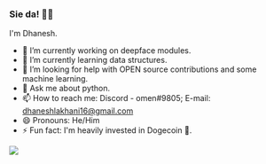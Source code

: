 ### Sie da! 👋🏼
I'm Dhanesh.

- 🔭 I’m currently working on deepface modules.
- 🌱 I’m currently learning data structures.
- 🤔 I’m looking for help with OPEN source contributions and some machine learning.
- 💬 Ask me about python. 
- 📫 How to reach me: Discord - omen#9805; E-mail: dhaneshlakhani16@gmail.com
- 😄 Pronouns: He/Him
- ⚡ Fun fact: I'm heavily invested in Dogecoin 🐶.
<img src="https://github-readme-stats.vercel.app/api?username=OMEN-D&&show_icons=true&title_color=018558&icon_color=bb2acf&text_color=daf7dc&bg_color=BDE902">
